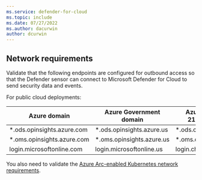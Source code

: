 ```yaml
---
ms.service: defender-for-cloud
ms.topic: include
ms.date: 07/27/2022
ms.author: dacurwin
author: dcurwin
---
```


## Network requirements

Validate that the following endpoints are configured for outbound access so that the Defender sensor can connect to Microsoft Defender for Cloud to send security data and events.

For public cloud deployments:

| Azure domain  | Azure Government domain  | Azure operated by 21Vianet domain | Port |
| -------------------------- | -------------------------- | -------------------------- |---- |
| *.ods.opinsights.azure.com | *.ods.opinsights.azure.us | *.ods.opinsights.azure.cn  | 443  |
| *.oms.opinsights.azure.com | *.oms.opinsights.azure.us | *.oms.opinsights.azure.cn | 443 |
| login.microsoftonline.com  | login.microsoftonline.us | login.chinacloudapi.cn  | 443  |

You also need to validate the [Azure Arc-enabled Kubernetes network requirements](/azure/azure-arc/kubernetes/network-requirements).
